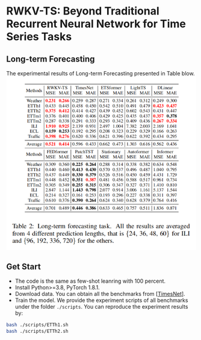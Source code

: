 # RWKV-TS: Beyond Traditional Recurrent Neural Network for Time Series Tasks

## Long-term Forecasting
The experimental results of Long-term Forecasting presented in Table blow.
![image](../pic/long_term_result.png)

## Get Start

- The code is the same as few-shot leanring with 100 percent.
- Install Python>=3.8, PyTorch 1.8.1.
- Download data. You can obtain all the benchmarks from [[TimesNet](https://github.com/thuml/Time-Series-Library)].
- Train the model. We provide the experiment scripts of all benchmarks under the folder `./scripts`. You can reproduce the experiment results by:

```bash
bash ./scripts/ETTh1.sh
bash ./scripts/ETTh2.sh
```
